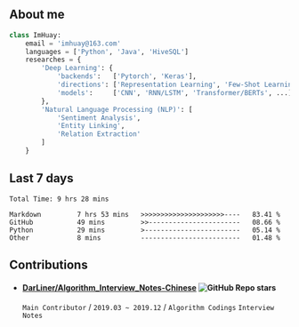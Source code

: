 <!-- ## Hey 👋 -->
<!-- ## Hi there 👋 -->
<!-- ## Hi, I'm Huay -->

<!-- <img src="https://media.giphy.com/media/WUlplcMpOCEmTGBtBW/giphy.gif" width="25"> -->

<!--  
<div align="center">
![total views](https://raw.githubusercontent.com/imhuay/imhuay/traffic/total_views.svg)
![total views per week](https://raw.githubusercontent.com/imhuay/imhuay/traffic/total_views_per_week.svg)
![total clones](https://raw.githubusercontent.com/imhuay/imhuay/traffic/total_clones.svg)
![total clones per week](https://raw.githubusercontent.com/imhuay/imhuay/traffic/total_clones_per_week.svg)
![homepage views](https://visitor_badge.deta.dev/?id=github.imhuay&label=views)
</div>
-->

<!-- https://github.com/anuraghazra/github-readme-stats -->
<!-- 
| <a href="https://github.com/imhuay"><img align="center" src="https://github-readme-stats.vercel.app/api?username=imhuay&show_icons=true&include_all_commits=false&theme=default&hide_border=true&hide_title=true&disable_animations=false" alt="imahuy's github stats" /></a> | <a href="https://github.com/imhuay"><img align="center" src="https://github-readme-stats.vercel.app/api/top-langs/?username=imhuay&layout=compact&theme=default&hide_border=true&hide_title=true" /></a> |
| --- | --- |
-->

<!--
<table style="text-align: center; width: 100%; table-layout: fixed; border: 0;">
<tr>
<td><a href="https://github.com/imhuay"><img src="https://github-readme-stats.vercel.app/api?username=imhuay&show_icons=true&include_all_commits=false&theme=default&hide_border=true&hide_title=true&disable_animations=false" alt="github stats" /></a></td>
<td><a href="https://github.com/imhuay"><img src="https://github-readme-stats.vercel.app/api/top-langs/?username=imhuay&layout=compact&theme=default&hide_border=true&hide_title=true" alt="top-langs"/></a></td>
</tr>
</table>
-->

## About me

```python
class ImHuay:
    email = 'imhuay@163.com'
    languages = ['Python', 'Java', 'HiveSQL']
    researches = {
        'Deep Learning': {
            'backends':   ['Pytorch', 'Keras'],
            'directions': ['Representation Learning', 'Few-Shot Learning', 'Contrastive Learning'],
            'models':     ['CNN', 'RNN/LSTM', 'Transformer/BERTs', ...],
        },
        'Natural Language Processing (NLP)': [
            'Sentiment Analysis',
            'Entity Linking',
            'Relation Extraction'
        ]
    }
```

## Last 7 days

<!-- https://github.com/athul/waka-readme -->
<!--START_SECTION:waka-->

```text
Total Time: 9 hrs 28 mins

Markdown         7 hrs 53 mins   >>>>>>>>>>>>>>>>>>>>>----   83.41 %
GitHub           49 mins         >>-----------------------   08.66 %
Python           29 mins         >------------------------   05.14 %
Other            8 mins          -------------------------   01.48 %
```

<!--END_SECTION:waka-->

## Contributions

- #### [DarLiner/Algorithm_Interview_Notes-Chinese](https://github.com/DarLiner/Algorithm_Interview_Notes-Chinese) ![GitHub Repo stars](https://custom-icon-badges.demolab.com/github/stars/DarLiner/Algorithm_Interview_Notes-Chinese?style=social&logo=star&logoColor=black)
  `Main Contributor` / `2019.03 ~ 2019.12` / `Algorithm Codings` `Interview Notes`

<!-- 卡片形式
[![studies](https://github-readme-stats.vercel.app/api/pin/?username=imhuay&repo=studies&show_owner=true)](https://github.com/imhuay/studies)
[![huaytools](https://github-readme-stats.vercel.app/api/pin/?username=imhuay&repo=huaytools&show_owner=true)](https://github.com/imhuay/huaytools)
 -->

<!--
**imhuay/imhuay** is a ✨ _special_ ✨ repository because its `README.md` (this file) appears on your GitHub profile.

Here are some ideas to get you started:

- 🔭 I’m currently working on ...
- 🌱 I’m currently learning ...
- 👯 I’m looking to collaborate on ...
- 🤔 I’m looking for help with ...
- 💬 Ask me about ...
- 📫 How to reach me: ...
- 😄 Pronouns: ...
- ⚡ Fun fact: ...
-->
